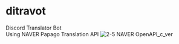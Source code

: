 # ditravot
Discord Translator Bot  
Using NAVER Papago Translation API
![2-5  NAVER OpenAPI_c_ver](https://user-images.githubusercontent.com/82198298/178513814-ad103a9f-6578-4909-863c-085235f2a88e.png)
